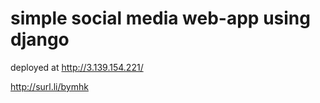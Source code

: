 # simple social media web-app using django

deployed at http://3.139.154.221/


http://surl.li/bymhk
